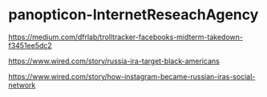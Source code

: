 # panopticon-InternetReseachAgency

https://medium.com/dfrlab/trolltracker-facebooks-midterm-takedown-f3451ee5dc2

https://www.wired.com/story/russia-ira-target-black-americans

https://www.wired.com/story/how-instagram-became-russian-iras-social-network
